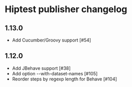 Hiptest publisher changelog
===========================

1.13.0
------

 - Add Cucumber/Groovy support [#54]

1.12.0
------

 - Add JBehave support [#38]
 - Add option --with-dataset-names [#105]
 - Reorder steps by regexp length for Behave [#104]
